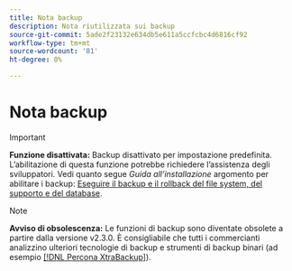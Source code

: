 ```yaml
---
title: Nota backup
description: Nota riutilizzata sui backup
source-git-commit: 5ade2f23132e634db5e611a5ccfcbc4d6816cf92
workflow-type: tm+mt
source-wordcount: '81'
ht-degree: 0%

---
```


# Nota backup

>[!IMPORTANT]
>
>**Funzione disattivata:** Backup disattivato per impostazione predefinita. L’abilitazione di questa funzione potrebbe richiedere l’assistenza degli sviluppatori. Vedi quanto segue _Guida all’installazione_ argomento per abilitare i backup: [Eseguire il backup e il rollback del file system, del supporto e del database](https://experienceleague.adobe.com/docs/commerce-operations/installation-guide/tutorials/backup.html).

>[!NOTE]
>
>**Avviso di obsolescenza:** Le funzioni di backup sono diventate obsolete a partire dalla versione v2.3.0. È consigliabile che tutti i commercianti analizzino ulteriori tecnologie di backup e strumenti di backup binari (ad esempio [[!DNL Percona XtraBackup]](https://www.percona.com/software/mysql-database/percona-xtrabackup)).
